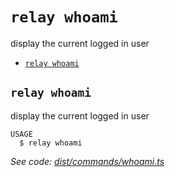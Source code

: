 `relay whoami`
==============

display the current logged in user

* [`relay whoami`](#relay-whoami)

## `relay whoami`

display the current logged in user

```
USAGE
  $ relay whoami
```

_See code: [dist/commands/whoami.ts](https://github.com/relaypro/relay-cli/blob/v0.0.4/dist/commands/whoami.ts)_
